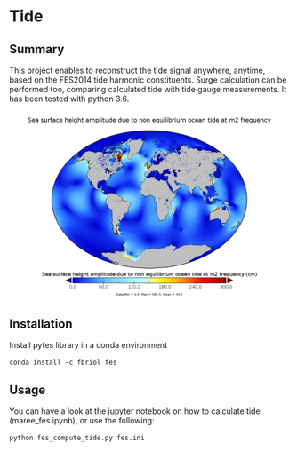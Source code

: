 # Tide

## Summary

This project enables to reconstruct the tide signal anywhere, anytime, based on the FES2014 tide harmonic constituents.
Surge calculation can be performed too, comparing calculated tide with tide gauge measurements. It has been tested with python 3.6.

![run_cell](https://github.com/fournifl/Tide/blob/main/figures_ipynb/amplitude_in_m2.png)


## Installation
Install pyfes library in a conda environment

```
conda install -c fbriol fes
```

## Usage
You can have a look at the jupyter notebook on how to calculate tide (maree_fes.ipynb), or use the following:
```
python fes_compute_tide.py fes.ini
```



